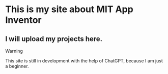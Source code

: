 # This is my site about MIT App Inventor
## I will upload my projects here. 
> [!WARNING]
> This site is still in development with the help of ChatGPT, because I am just a beginner. 
